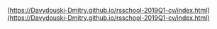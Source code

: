 [https://Davydouski-Dmitry.github.io/rsschool-2019Q1-cv/index.html](https://Davydouski-Dmitry.github.io/rsschool-2019Q1-cv/index.html)
